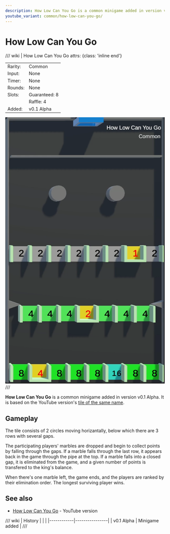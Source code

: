```yaml
---
description: How Low Can You Go is a common minigame added in version v0.1 Alpha. It is based on the YouTube version of the same name.
youtube_variant: common/how-low-can-you-go/
---
```


# How Low Can You Go

/// wiki | How Low Can You Go
    attrs: {class: 'inline end'}

|         |               |
|---------|---------------|
| Rarity: | Common        |
| Input:  | None          |
| Timer:  | None          |
| Rounds: | None          |
| Slots:  | Guaranteed: 8 |
|         | Raffle: 4     |
| Added:  | v0.1 Alpha    |

![how-low-can-you-go](../../assets/images/minigames/twitch/how-low-can-you-go.png)
///

**How Low Can You Go** is a common minigame added in version v0.1 Alpha. It is based on the YouTube version's [tile of the same name](../../youtube-minigames/common/how-low-can-you-go.md).

## Gameplay

The tile consists of 2 circles moving horizantally, below which there are 3 rows with several gaps.

The participating players' marbles are dropped and begin to collect points by falling through the gaps. If a marble falls through the last row, it appears back in the game through the pipe at the top. If a marble falls into a closed gap, it is eliminated from the game, and a given number of points is transfered to the king's balance.

When there's one marble left, the game ends, and the players are ranked by their elimination order. The longest surviving player wins.

## See also

- [How Low Can You Go](../../youtube-minigames/common/how-low-can-you-go.md) - YouTube version

/// wiki | History
|            |                |
|------------|----------------|
| v0.1 Alpha | Minigame added |
///
